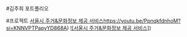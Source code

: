 #김주희 포트폴리오

#프로젝트
[서울시 주거&문화정보 제공 서비스](https://youtu.be/PpnqkfdnhoM?si=KNNVPTPapyYD868A)https://youtu.be/PpnqkfdnhoM?si=KNNVPTPapyYD868A)
[![서울시 주거&문화정보 제공 서비스]]([링크URL](https://youtu.be/PpnqkfdnhoM?si=KNNVPTPapyYD868A)https://youtu.be/PpnqkfdnhoM?si=KNNVPTPapyYD868A))
